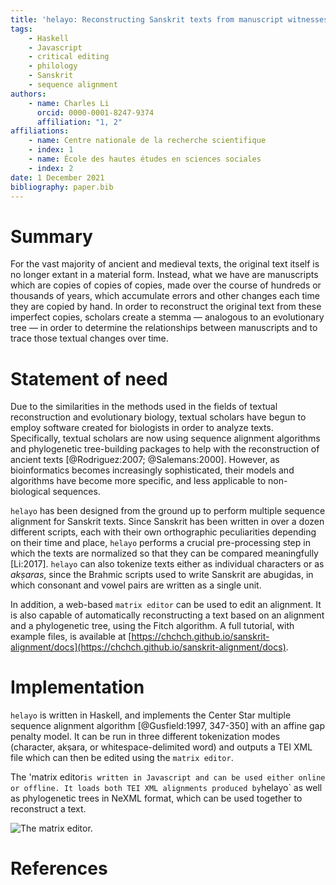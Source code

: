 ```yaml
---
title: 'helayo: Reconstructing Sanskrit texts from manuscript witnesses'
tags:
    - Haskell
    - Javascript
    - critical editing
    - philology
    - Sanskrit
    - sequence alignment
authors:
    - name: Charles Li
      orcid: 0000-0001-8247-9374
      affiliation: "1, 2"
affiliations:
    - name: Centre nationale de la recherche scientifique
    - index: 1
    - name: École des hautes études en sciences sociales
    - index: 2
date: 1 December 2021
bibliography: paper.bib
---
```


# Summary

For the vast majority of ancient and medieval texts, the original text itself is no longer extant in a material form. Instead, what we have are manuscripts which are copies of copies of copies, made over the course of hundreds or thousands of years, which accumulate errors and other changes each time they are copied by hand. In order to reconstruct the original text from these imperfect copies, scholars create a stemma — analogous to an evolutionary tree — in order to determine the relationships between manuscripts and to trace those textual changes over time.

# Statement of need

Due to the similarities in the methods used in the fields of textual reconstruction and evolutionary biology, textual scholars have begun to employ software created for biologists in order to analyze texts. Specifically, textual scholars are now using sequence alignment algorithms and phylogenetic tree-building packages to help with the reconstruction of ancient texts [@Rodriguez:2007; @Salemans:2000]. However, as bioinformatics becomes increasingly sophisticated, their models and algorithms have become more specific, and less applicable to non-biological sequences. 

`helayo` has been designed from the ground up to perform multiple sequence alignment for Sanskrit texts. Since Sanskrit has been written in over a dozen different scripts, each with their own orthographic peculiarities depending on their time and place, `helayo` performs a crucial pre-processing step in which the texts are normalized so that they can be compared meaningfully [Li:2017]. `helayo` can also tokenize texts either as individual characters or as _akṣaras_, since the Brahmic scripts used to write Sanskrit are abugidas, in which consonant and vowel pairs are written as a single unit.

In addition, a web-based `matrix editor` can be used to edit an alignment. It is also capable of automatically reconstructing a text based on an alignment and a phylogenetic tree, using the Fitch algorithm. A full tutorial, with example files, is available at [https://chchch.github.io/sanskrit-alignment/docs](https://chchch.github.io/sanskrit-alignment/docs).

# Implementation

`helayo` is written in Haskell, and implements the Center Star multiple sequence alignment algorithm [@Gusfield:1997, 347-350] with an affine gap penalty model. It can be run in three different tokenization modes (character, akṣara, or whitespace-delimited word) and outputs a TEI XML file which can then be edited using the `matrix editor`.

The 'matrix editor` is written in Javascript and can be used either online or offline. It loads both TEI XML alignments produced by `helayo` as well as phylogenetic trees in NeXML format, which can be used together to reconstruct a text.

![The matrix editor.](docs/img/paper-fig1.png)

# References
